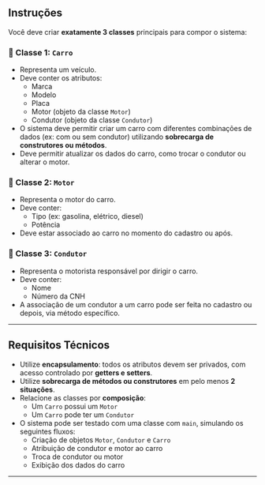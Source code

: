 ## Instruções

Você deve criar **exatamente 3 classes** principais para compor o sistema:

### 🔹 Classe 1: `Carro`
- Representa um veículo.
- Deve conter os atributos:
  - Marca
  - Modelo
  - Placa
  - Motor (objeto da classe `Motor`)
  - Condutor (objeto da classe `Condutor`)
- O sistema deve permitir criar um carro com diferentes combinações de dados (ex: com ou sem condutor) utilizando **sobrecarga de construtores ou métodos**.
- Deve permitir atualizar os dados do carro, como trocar o condutor ou alterar o motor.

### 🔹 Classe 2: `Motor`
- Representa o motor do carro.
- Deve conter:
  - Tipo (ex: gasolina, elétrico, diesel)
  - Potência
- Deve estar associado ao carro no momento do cadastro ou após.

### 🔹 Classe 3: `Condutor`
- Representa o motorista responsável por dirigir o carro.
- Deve conter:
  - Nome
  - Número da CNH
- A associação de um condutor a um carro pode ser feita no cadastro ou depois, via método específico.

---

## Requisitos Técnicos

- Utilize **encapsulamento**: todos os atributos devem ser privados, com acesso controlado por **getters e setters**.
- Utilize **sobrecarga de métodos ou construtores** em pelo menos **2 situações**.
- Relacione as classes por **composição**:
  - Um `Carro` possui um `Motor`
  - Um `Carro` pode ter um `Condutor`
- O sistema pode ser testado com uma classe com `main`, simulando os seguintes fluxos:
  - Criação de objetos `Motor`, `Condutor` e `Carro`
  - Atribuição de condutor e motor ao carro
  - Troca de condutor ou motor
  - Exibição dos dados do carro

---
